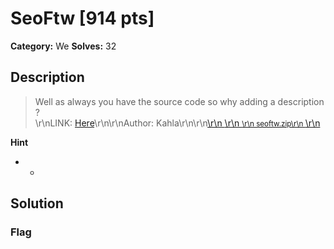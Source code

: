 # SeoFtw [914 pts]

**Category:** We
**Solves:** 32

## Description
>Well as always you have the source code so why adding a description ?<br>\r\nLINK: <a href="http://seoftw.fword.tech">Here</a>\r\n\r\nAuthor: Kahla\r\n\r\n<a class="btn btn-success btn-outlined" href="https://static.fword.tech/web/seoftw.zip">\r\n    <i class="fas fa-download"></i>\r\n    <small>\r\n        seoftw.zip\r\n    </small>\r\n</a>

**Hint**
* -

## Solution

### Flag

